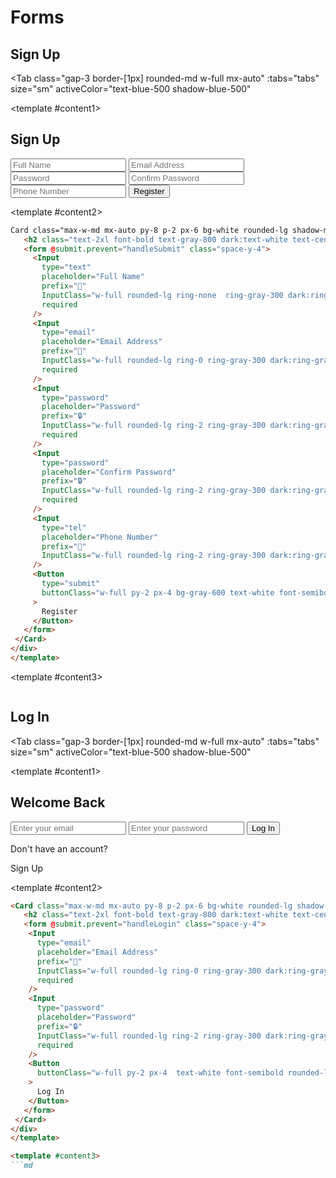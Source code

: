 # Forms

<script setup lang="ts">
import { ref } from 'vue'
const tabs = [
  { label: 'UI', value: 1, content: '' },
  { label: 'Slots', value: 2, content: ''}
];
const footerEnable = ref(true);
</script>

## Sign Up

<Tab
     class="gap-3 border-[1px] rounded-md w-full mx-auto"
    :tabs="tabs"
    size="sm"
    activeColor="text-blue-500 shadow-blue-500"
  >
<template #content1>
<div class="p-6 rounded-lg shadow-inner flex justify-center items-center">

<Card class="max-w-md mx-auto py-8 p-2 px-6 bg-white rounded-lg shadow-md dark:bg-gray-900">
    <h2 class="text-2xl font-bold text-gray-800 dark:text-white text-center mb-6">Sign Up</h2>
    <form @submit.prevent="handleSubmit" class="space-y-4">
      <Input
        type="text"
        placeholder="Full Name"
        prefix="👤"
        InputClass="w-full rounded-lg ring-none  ring-gray-300 dark:ring-gray-600"
        required
      />
      <Input
        type="email"
        placeholder="Email Address"
        prefix="📧"
        InputClass="w-full rounded-lg ring-0 ring-gray-300 dark:ring-gray-600"
        required
      />
      <Input
        type="password"
        placeholder="Password"
        prefix="🔒"
        InputClass="w-full rounded-lg ring-2 ring-gray-300 dark:ring-gray-600"
        required
      />
      <Input
        type="password"
        placeholder="Confirm Password"
        prefix="🔒"
        InputClass="w-full rounded-lg ring-2 ring-gray-300 dark:ring-gray-600"
        required
      />
      <Input
        type="tel"
        placeholder="Phone Number"
        prefix="📱"
        InputClass="w-full rounded-lg ring-2 ring-gray-300 dark:ring-gray-600"
      />
      <Button
        type="submit"
        buttonClass="w-full py-2 px-4 bg-gray-600 text-white font-semibold rounded-lg hover:bg-gray-400 focus:outline-none focus:ring-2 focus:ring-blue-500"
      >
        Register
      </Button>
    </form>
  </Card>
</div>
</template>

<template #content2>

 ```md
Card class="max-w-md mx-auto py-8 p-2 px-6 bg-white rounded-lg shadow-md dark:bg-gray-900">
    <h2 class="text-2xl font-bold text-gray-800 dark:text-white text-center mb-6">Sign Up</h2>
    <form @submit.prevent="handleSubmit" class="space-y-4">
      <Input
        type="text"
        placeholder="Full Name"
        prefix="👤"
        InputClass="w-full rounded-lg ring-none  ring-gray-300 dark:ring-gray-600"
        required
      />
      <Input
        type="email"
        placeholder="Email Address"
        prefix="📧"
        InputClass="w-full rounded-lg ring-0 ring-gray-300 dark:ring-gray-600"
        required
      />
      <Input
        type="password"
        placeholder="Password"
        prefix="🔒"
        InputClass="w-full rounded-lg ring-2 ring-gray-300 dark:ring-gray-600"
        required
      />
      <Input
        type="password"
        placeholder="Confirm Password"
        prefix="🔒"
        InputClass="w-full rounded-lg ring-2 ring-gray-300 dark:ring-gray-600"
        required
      />
      <Input
        type="tel"
        placeholder="Phone Number"
        prefix="📱"
        InputClass="w-full rounded-lg ring-2 ring-gray-300 dark:ring-gray-600"
      />
      <Button
        type="submit"
        buttonClass="w-full py-2 px-4 bg-gray-600 text-white font-semibold rounded-lg hover:bg-gray-400 focus:outline-none focus:ring-2 focus:ring-blue-500"
      >
        Register
      </Button>
    </form>
  </Card>
</div>
</template>

```

</template>

<template #content3>

```md
```

</template>
</Tab>  
  
## Log In

<Tab
    class="gap-3 border-[1px] rounded-md w-full mx-auto"
    :tabs="tabs"
    size="sm"
    activeColor="text-blue-500 shadow-blue-500"
  >
<template #content1>

<div class="p-6 rounded-lg shadow-inner flex justify-center items-center">
 <Card class="max-w-sm mx-auto py-10 px-8 bg-gradient-to-br from-purple-500 to-blue-600 text-white rounded-2xl shadow-2xl">
    <h2 class="text-3xl font-bold text-center mb-8">Welcome Back</h2>
    <form @submit.prevent="handleLogin" class="space-y-6">
      <Input
        type="email"
        placeholder="Enter your email"
        suffix="📧"
        InputClass="w-full rounded-full px-4 py-2 bg-white text-gray-800 focus:ring-2 focus:ring-purple-400 focus:outline-none"
        required
      />
      <Input
        type="password"
        placeholder="Enter your password"
        suffix="🔒"
        InputClass="w-full rounded-full px-4 py-2 bg-white text-gray-800 focus:ring-2 focus:ring-blue-400 focus:outline-none"
        required
      />
      <Button
        type="submit"
        buttonClass="w-full bg-purple-500  rounded-full font-bold ring-2 hover:shadow-lg  transition-all duration-300"
      >
        Log In
      </Button>
    </form>
    <div class="mt-6 text-center text-sm ">
        Don't have an account?
        <p  class="font-bold text-yellow-300 hover:cursor-pointer">Sign Up</p>
    </div>
  </Card>
    </div>

</template>

<template #content2>

 ```md
<Card class="max-w-md mx-auto py-8 p-2 px-6 bg-white rounded-lg shadow-md dark:bg-gray-900">
    <h2 class="text-2xl font-bold text-gray-800 dark:text-white text-center mb-6">Log In</h2>
    <form @submit.prevent="handleLogin" class="space-y-4">
     <Input
       type="email"
       placeholder="Email Address"
       prefix="📧"
       InputClass="w-full rounded-lg ring-0 ring-gray-300 dark:ring-gray-600"
       required
     />
     <Input
       type="password"
       placeholder="Password"
       prefix="🔒"
       InputClass="w-full rounded-lg ring-2 ring-gray-300 dark:ring-gray-600"
       required
     />
     <Button
       buttonClass="w-full py-2 px-4  text-white font-semibold rounded-lg hover:bg-gray-400 focus:outline-none focus:ring-2 focus:ring-blue-500"
     >
       Log In
     </Button>
    </form>
  </Card>
</div>
</template>

<template #content3>
```md
```

</template>
</Tab>
